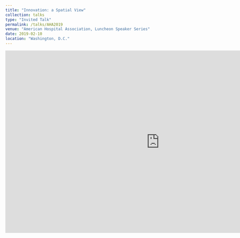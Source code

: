 ```yaml
---
title: "Innovation: a Spatial View"
collection: talks
type: "Invited Talk"
permalink: /talks/AHA2019
venue: "American Hospital Association, Luncheon Speaker Series"
date: 2019-02-10
location: "Washington, D.C."
---
```


<iframe src="https://docs.google.com/presentation/d/e/2PACX-1vSLJWFCR6jnMiuZVkU_X1pWma0si2aAnsH8eJQRdPKGnXHPj7yG58ft3_Q3Vrw0o7p9eE7_Jjvu8nAV/embed?start=true&loop=false&delayms=3000" frameborder="0" width="960" height="569" allowfullscreen="true" mozallowfullscreen="true" webkitallowfullscreen="true"></iframe>
